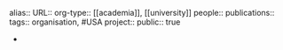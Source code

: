 alias::
URL::
org-type:: [[academia]], [[university]] 
people::
publications:: 
tags:: organisation, #USA 
project::
public:: true

-